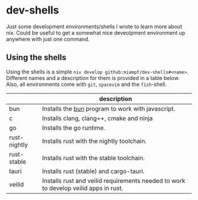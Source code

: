 # dev-shells

Just some development environments/shells I wrote to learn more about nix. Could be useful to get a somewhat nice deveolpment environment up anywhere with just one command.

## Using the shells

Using the shells is a simple `nix develop github:miampf/dev-shells#<name>`. Different names and a description for them is provided in a table below. Also, all environments come with `git`, `spacevim` and the `fish`-shell.


| <name>       | description                                                                          |
|--------------|--------------------------------------------------------------------------------------|
| bun          | Installs the [bun](https://bun.sh/) program to work with javascript.                 |
| c            | Installs clang, clang++, cmake and ninja                                             |
| go           | Installs the go runtime.                                                             |
| rust-nightly | Installs rust with the nightly toolchain.                                            |
| rust-stable  | Installs rust with the stable toolchain.                                             |
| tauri        | Installs rust (stable) and cargo-tauri.                                              |
| veilid       | Installs rust and veilid requirements needed to work to develop veilid apps in rust. |

